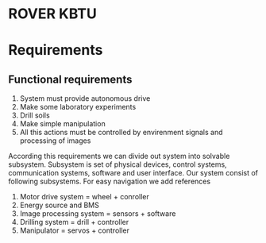 # ROVER KBTU
<h1>Requirements</h1>
<h2>Functional requirements</h2>
<ol>
    <li>System must provide autonomous drive</li>
    <li>Make some laboratory experiments</li>
    <li>Drill soils</li>
    <li>Make simple manipulation</li>
    <li>All this actions must be controlled by envirenment signals and processing of images</li>
</ol>

<p>According this requirements we can divide out system into solvable subsystem. Subsystem is set of physical devices, control systems, communication systems, software and user interface. Our system consist of following subsystems. For easy navigation we add references</p>
<ol>
    <li>Motor drive system = wheel + conroller</li>
    <li>Energy source and BMS</li>
    <li>Image processing system = sensors + software</li>
    <li>Drilling system = drill + controller</li>
    <li>Manipulator = servos + controller</li>
</ol>

